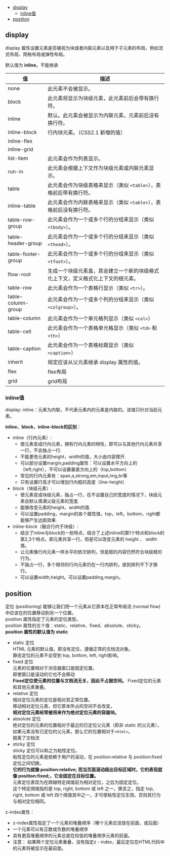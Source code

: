 - [display](#display)
  - [inline值](#inline值)
- [position](#position)


## display
display 属性设置元素是否被视为块或者内联元素以及用于子元素的布局，例如流式布局、网格布局或弹性布局。  

默认值为 **inline**。不能继承

| 值	| 描述 |
| ---- | ---- |
|none|	此元素不会被显示。
|block|	此元素将显示为块级元素，此元素前后会带有换行符。
|inline|	默认。此元素会被显示为内联元素，元素前后没有换行符。
|inline-block|	行内块元素。（CSS2.1 新增的值）
|inline-flex| 
|inline-grid|
|list-item|	此元素会作为列表显示。
|run-in|	此元素会根据上下文作为块级元素或内联元素显示。
|table|	此元素会作为块级表格来显示（类似 `<table>`），表格前后带有换行符。
|inline-table|	此元素会作为内联表格来显示（类似 `<table>`），表格前后没有换行符。
|table-row-group|	此元素会作为一个或多个行的分组来显示（类似 `<tbody>`）。
|table-header-group|	此元素会作为一个或多个行的分组来显示（类似 `<thead>`）。
|table-footer-group|	此元素会作为一个或多个行的分组来显示（类似 `<tfoot>`）。
|flow-root|	生成一个块级元素盒，其会建立一个新的块级格式化上下文，定义格式化上下文的根元素。
|table-row|	此元素会作为一个表格行显示（类似 `<tr>`）。
|table-column-group|	此元素会作为一个或多个列的分组来显示（类似 `<colgroup>`）。
|table-column|	此元素会作为一个单元格列显示（类似 `<col>`）
|table-cell|	此元素会作为一个表格单元格显示（类似 `<td>` 和 `<th>`）
|table-caption|	此元素会作为一个表格标题显示（类似 `<caption>`）
|inherit|	规定应该从父元素继承 display 属性的值。
|flex|  flex布局
|grid|  grid布局

### inline值
display: inline：元素为内联，不代表元素内的元素是内联的。该值只针对当前元素。

**inline、block、inline-block的区别**：  
* inline（行内元素）:  
  * 使元素变成行内元素，拥有行内元素的特性，即可以与其他行内元素共享一行，不会独占一行.   
  * 不能更改元素的height，width的值，大小由内容撑开.   
  * 可以部分设置margin,padding属性：可以设置水平方向上的（left,right），不可以设置垂直方向上的（top,bottom）
  * 常见的行内元素有：span,a,strong,em,input,img,br等
  * 只有设置行高才可以增加行内框的高度（line-height）
* block（块级元素）:  
  * 使元素变成块级元素，独占一行，在不设置自己的宽度的情况下，块级元素会默认填满父级元素的宽度. 
  * 能够改变元素的height，width的值. 
  * 可以设置padding，margin的各个属性值，top，left，bottom，right都能够产生边距效果.
* inline-block（融合行内于块级）:
  * 结合了inline与block的一些特点，结合了上述inline的第1个特点和block的第2,3个特点。即元素共享一行，但是可以改变元素的 height 、 width 值。
  * 让元素像行内元素一样水平的依次排列，但是框的内容仍然符合块级框的行为。
  * 不独占一行，多个相邻的行内元素仍在一行内排列，直到排列不下才换行。
  * 可以设置width,height。可以设置padding,margin。


## position
定位 (positioning) 能够让我们把一个元素从它原本在正常布局流 (normal flow) 中应该在的位置移动到另一个位置。  
position 属性指定了元素的定位类型。  
position 属性的五个值：static、relative、fixed、absolute、sticky。  
**position 属性的默认值为 static**

* static 定位  
HTML 元素的默认值，即没有定位，遵循正常的文档流对象。  
静态定位的元素不会受到 top, bottom, left, right影响。
* fixed 定位  
元素的位置相对于浏览器窗口是固定位置。  
即使窗口是滚动的它也不会移动  
**Fixed定位使元素的位置与文档流无关，因此不占据空间。**
Fixed定位的元素和其他元素重叠。
* relative 定位  
相对定位元素的定位是相对其正常位置。  
移动相对定位元素，但它原本所占的空间不会改变。  
**相对定位元素经常被用来作为绝对定位元素的容器块。**  
* absolute 定位  
绝对定位的元素的位置相对于最近的已定位父元素（即非 static 的父元素），如果元素没有已定位的父元素，那么它的位置相对于`<html>`。  
脱离了文档流
* sticky 定位  
sticky 定位可以称之为粘性定位。  
粘性定位的元素是依赖于用户的滚动，在 position:relative 与 position:fixed 定位之间切换。  
**它的行为就像 position:relative; 而当页面滚动超出目标区域时，它的表现就像 position:fixed;，它会固定在目标位置。**  
元素定位表现为在跨越特定阈值前为相对定位，之后为固定定位。  
这个特定阈值指的是 top, right, bottom 或 left 之一，换言之，指定 top, right, bottom 或 left 四个阈值其中之一，才可使粘性定位生效。否则其行为与相对定位相同。 

z-index属性：  
* z-index属性指定了一个元素的堆叠顺序（哪个元素应该放在前面，或后面）
* 一个元素可以有正数或负数的堆叠顺序
* 具有更高堆叠顺序的元素总是在较低的堆叠顺序元素的前面。
* 注意： 如果两个定位元素重叠，没有指定z - index，最后定位在HTML代码中的元素将被显示在最前面。
